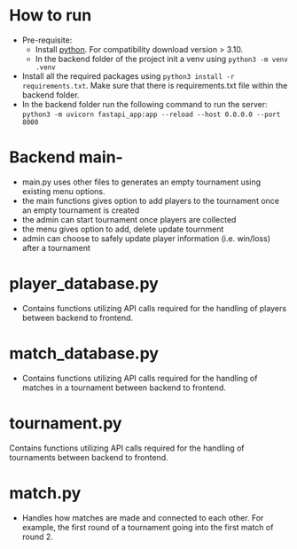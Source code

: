 # How to run
- Pre-requisite:
  - Install [python](https://www.python.org/). For compatibility download version > 3.10.
  - In the backend folder of the project init a venv using `python3 -m venv .venv`
- Install all the required packages using `python3 install -r requirements.txt`. Make sure that there is requirements.txt file within the backend folder.
- In the backend folder run the following command to run the server: `python3 -m uvicorn fastapi_app:app --reload --host 0.0.0.0 --port 8000`
# Backend main-
- main.py uses other files to generates an empty tournament using existing menu options.
- the main functions gives option to add players to the tournament once an empty tournament is created
- the admin can start tournament once players are collected
- the menu gives option to add, delete update tournment
- admin can choose to safely update player information (i.e. win/loss) after a tournament
# player_database.py
- Contains functions utilizing API calls required for the handling of players between backend to frontend.
# match_database.py
- Contains functions utilizing API calls required for the handling of matches in a tournament between backend to frontend.
# tournament.py
Contains functions utilizing API calls required for the handling of tournaments between backend to frontend.
# match.py
- Handles how matches are made and connected to each other. For example, the first round of a tournament going into the first match of round 2.
